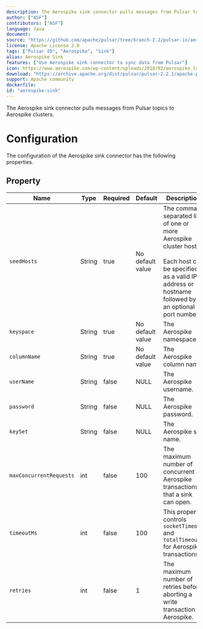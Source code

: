 ```yaml
---
description: The Aerospike sink connector pulls messages from Pulsar topics to Aerospike clusters
author: ["ASF"]
contributors: ["ASF"]
language: Java
document: 
source: "https://github.com/apache/pulsar/tree/branch-2.2/pulsar-io/aerospike/src/main/java/org/apache/pulsar/io/aerospike"
license: Apache License 2.0
tags: ["Pulsar IO", "Aerospike", "Sink"]
alias: Aerospike Sink
features: ["Use Aerospike sink connector to sync data from Pulsar"]
icon: https://www.aerospike.com/wp-content/uploads/2018/02/aerospike_logo_horizontal_newsite.png
download: "https://archive.apache.org/dist/pulsar/pulsar-2.2.1/apache-pulsar-io-connectors-2.2.1-bin.tar.gz"
support: Apache community
dockerfile: 
id: "aerospike-sink"
---
```


The Aerospike sink connector pulls messages from Pulsar topics to Aerospike clusters.

# Configuration

The configuration of the Aerospike sink connector has the following properties.

## Property

| Name | Type|Required | Default | Description 
|------|----------|----------|---------|-------------|
| `seedHosts` |String| true | No default value| The comma-separated list of one or more Aerospike cluster hosts.<br><br>Each host can be specified as a valid IP address or hostname followed by an optional port number. | 
| `keyspace` | String| true |No default value |The Aerospike namespace. |
| `columnName` | String | true| No default value|The Aerospike column name. |
|`userName`|String|false|NULL|The Aerospike username.|
|`password`|String|false|NULL|The Aerospike password.|
| `keySet` | String|false |NULL | The Aerospike set name. |
| `maxConcurrentRequests` |int| false | 100 | The maximum number of concurrent Aerospike transactions that a sink can open. |
| `timeoutMs` | int|false | 100 | This property controls `socketTimeout` and `totalTimeout` for Aerospike transactions.  |
| `retries` | int|false | 1 |The maximum number of retries before aborting a write transaction to Aerospike. |
